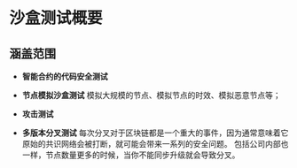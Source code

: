 # 沙盒测试概要

## 涵盖范围

- **智能合约的代码安全测试**

- **节点模拟沙盒测试**
  模拟大规模的节点、模拟节点的时效、模拟恶意节点等；
- **攻击测试**
- **多版本分叉测试**
  每次分叉对于区块链都是一个重大的事件，因为通常意味着它原始的共识网络会被打断，就可能会带来一系列的安全问题。
  包括公司内部也一样，节点数量更多的时候，当你不能同步升级就会导致分叉。


